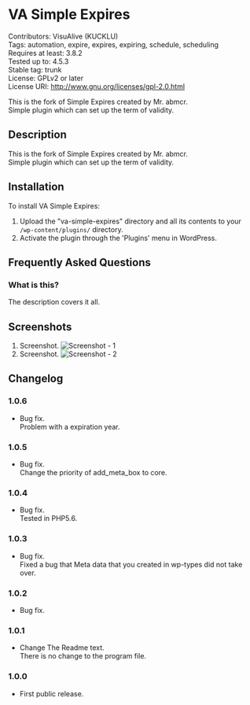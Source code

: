 # VA Simple Expires
Contributors: VisuAlive (KUCKLU)  
Tags: automation, expire, expires, expiring, schedule, scheduling  
Requires at least: 3.8.2  
Tested up to: 4.5.3  
Stable tag: trunk  
License: GPLv2 or later  
License URI: http://www.gnu.org/licenses/gpl-2.0.html

This is the fork of Simple Expires created by Mr. abmcr.  
Simple plugin which can set up the term of validity.  

## Description

This is the fork of Simple Expires created by Mr. abmcr.  
Simple plugin which can set up the term of validity.

## Installation

To install VA Simple Expires:

1. Upload the "va-simple-expires" directory and all its contents to your `/wp-content/plugins/` directory.
2. Activate the plugin through the 'Plugins' menu in WordPress.

## Frequently Asked Questions
### What is this?

The description covers it all.

## Screenshots

1. Screenshot.
![Screenshot - 1](https://raw.githubusercontent.com/VisuAlive/va-simple-expires/master/screenshot-1.png)
2. Screenshot.
![Screenshot - 2](https://raw.githubusercontent.com/VisuAlive/va-simple-expires/master/screenshot-2.png)

## Changelog

### 1.0.6
* Bug fix.  
Problem with a expiration year.

### 1.0.5
* Bug fix.  
Change the priority of add_meta_box to core.

### 1.0.4
* Bug fix.  
Tested in PHP5.6.

### 1.0.3
* Bug fix.  
Fixed a bug that Meta data that you created in wp-types did not take over.

### 1.0.2
* Bug fix.

### 1.0.1
* Change The Readme text.  
There is no change to the program file.

### 1.0.0
* First public release.


